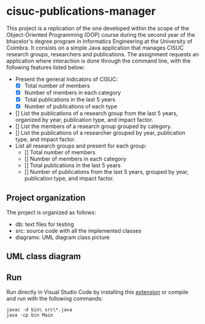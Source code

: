 # cisuc-publications-manager

This project is a replication of the one developed within the scope of the Object-Oriented Programming (OOP) course during the second year of the bhacelor's degree program in Informatics Engineering at the University of Coimbra. It consists on a simple Java application that manages CISUC research groups, researchers and publications. The assignment requests an application where interaction is done through the command line, with the following features listed below:

- Present the general indicators of CISUC:
  - [x] Total number of members
  - [x] Number of members in each category
  - [x] Total publications in the last 5 years
  - [x] Number of publications of each type
- [] List the publications of a research group from the last 5 years, organized by year, publication type, and impact factor.
- [] List the members of a research group grouped by category.
- [] List the publications of a researcher grouped by year, publication type, and impact factor.
- List all research groups and present for each group:
  - [] Total number of members
  - [] Number of members in each category
  - [] Total publications in the last 5 years
  - [] Number of publications from the last 5 years, grouped by year, publication type, and impact factor.

## Project organization

The project is organized as follows:

- db: text files for testing
- src: source code with all the implemented classes
- diagrams: UML diagram class picture

## UML class diagram

## Run

Run directly in Visual Studio Code by installing this [extension](https://code.visualstudio.com/docs/languages/java) or compile and run with the following commands:

```
javac -d bin\ src\*.java
java -cp bin Main
```
